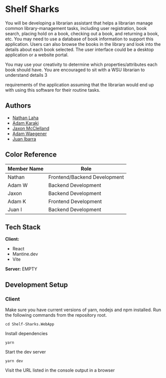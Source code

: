 # Shelf Sharks

You will be developing a librarian assistant that helps a librarian manage common
library-management tasks, including user registration, book search, placing hold on a
book, checking out a book, and returning a book, etc. You may need to use a database
of book information to support this application. Users can also browse the books in the
library and look into the details about each book selected. The user interface could be a
desktop application or a website portal.

You may use your creativity to determine which properties/attributes each book should
have. You are encouraged to sit with a WSU librarian to understand details
3

requirements of the application assuming that the librarian would end up with using this
software for their routine tasks.

## Authors

- [Nathan Laha](https://github.com/nlaha)
- [Adam Karaki](https://www.github.com/AdamKaraki)
- [Jaxon McClelland](https://www.github.com/jaxon-mcclelland)
- [Adam Waegener](https://github.com/CodeAjaxDM)
- [Juan Ibarra](https://github.com/ILoveTacos25)

## Color Reference

| Member Name | Role                         |
| ----------- | -----                        |
| Nathan      | Frontend/Backend Development |
| Adam W      | Backend Development          |
| Jaxon       | Backend Development          |
| Adam K      | Frontend Development         |
| Juan I      | Backend Development          |

## Tech Stack

**Client:**

- React
- Mantine.dev
- Vite

**Server:** EMPTY

## Development Setup

### Client

Make sure you have current versions of yarn, nodejs and npm installed. Run the following commands from the repository root.

    cd Shelf-Sharks.WebApp

Install dependencies

    yarn

Start the dev server

    yarn dev

Visit the URL listed in the console output in a browser
